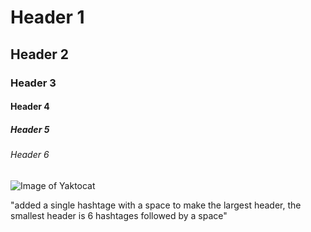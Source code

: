 # Header 1
## Header 2
### Header 3
#### Header 4
##### Header 5
###### Header 6

![Image of Yaktocat](https://octodex.github.com/images/yaktocat.png)

"added a single hashtage with a space to make the largest header, the smallest header is 6 hashtages followed by a space"
